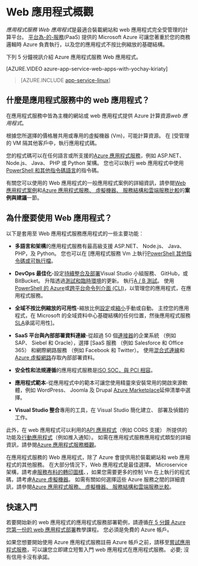 <properties
    pageTitle="Web 應用程式概觀 |Microsoft Azure"
    description="瞭解 Azure 應用程式服務如何協助您開發和主機 web 應用程式"
    services="app-service\web"
    documentationCenter=""
    authors="cephalin"
    manager="erikre"
    editor=""/>

<tags
    ms.service="app-service-web"
    ms.workload="web"
    ms.tgt_pltfrm="na"
    ms.devlang="na"
    ms.topic="get-started-article"
    ms.date="10/28/2016"
    ms.author="cephalin"/>

# <a name="web-apps-overview"></a>Web 應用程式概觀

*應用程式服務 Web 應用程式*是最適合裝載網站和 web 應用程式完全受管理的計算平台。 [平台為-的-服務](https://en.wikipedia.org/wiki/Platform_as_a_service)(PaaS) 提供的 Microsoft Azure 可讓您著重於您的商務邏輯時 Azure 負責執行，以及您的應用程式不按比例縮放的基礎結構。

下列 5 分鐘視訊介紹 Azure 應用程式服務 Web 應用程式。

[AZURE.VIDEO azure-app-service-web-apps-with-yochay-kiriaty]

>[AZURE.INCLUDE [app-service-linux](../../includes/app-service-linux.md)]

## <a name="what-is-a-web-app-in-app-service"></a>什麼是應用程式服務中的 web 應用程式？

在應用程式服務中皆為主機的網站或 web 應用程式提供 Azure 計算資源*web 應用程式*。  

根據您所選擇的價格層共用或專用的虛擬機器 (Vm)，可能計算資源。 在 [受管理的 VM 隔其他客戶中，執行應用程式碼。

您的程式碼可以在任何語言或所支援的[Azure 應用程式服務](../app-service/app-service-value-prop-what-is.md)，例如 ASP.NET、 Node.js、 Java、 PHP 或 Python 架構。 您也可以執行 web 應用程式中使用[PowerShell 和其他指令碼語言](web-sites-create-web-jobs.md#acceptablefiles)的指令碼。

有關您可以使用的 Web 應用程式的一般應用程式案例的詳細資訊，請參閱[Web 應用程式案例](https://azure.microsoft.com/documentation/scenarios/web-app/)和[Azure 應用程式服務、 虛擬機器、 服務結構和雲端服務比較](choose-web-site-cloud-service-vm.md#scenarios)的**案例與建議**一節。

## <a name="why-use-web-apps"></a>為什麼要使用 Web 應用程式？

以下是套用至 Web 應用程式服務應用程式的一些主要功能︰

- **多語言和架構**的應用程式服務有最高級支援 ASP.NET、 Node.js、 Java、 PHP，及 Python。 您也可以在 [應用程式服務 Vm 上執行[PowerShell 其他指令碼或可執行檔](../app-service-web/web-sites-create-web-jobs.md)。

- **DevOps 最佳化**-設定[持續整合及部署](../app-service-web/app-service-continuous-deployment.md)Visual Studio 小組服務、 GitHub，或 BitBucket。 升階透過[測試和臨時環境](../app-service-web/web-sites-staged-publishing.md)的更新。 執行[A / B 測試](../app-service-web/app-service-web-test-in-production-get-start.md)。 使用[PowerShell 的 Azure](../powershell-install-configure.md)或[跨平台命令列介面 (CLI)](../xplat-cli-install.md)，以管理您的應用程式，在應用程式服務。

- **全域不按比例縮放的可用性**-縮放比例[設定](../app-service-web/web-sites-scale.md)或[縮小](../monitoring-and-diagnostics/insights-how-to-scale.md)手動或自動。 主控您的應用程式，在 Microsoft 的全域資料中心基礎結構的任何位置，然後應用程式服務[SLA](https://azure.microsoft.com/support/legal/sla/app-service/)承諾可用性]。

- **SaaS 平台與內部部署資料連線**-從超過 50 個[連接器](../connectors/apis-list.md)的企業系統 （例如 SAP、 Siebel 和 Oracle），選擇 [SaaS 服務 （例如 Salesforce 和 Office 365） 和網際網路服務 （例如 Facebook 和 Twitter）。 使用[混合式連線](../biztalk-services/integration-hybrid-connection-overview.md)和[Azure 虛擬網路](../app-service-web/web-sites-integrate-with-vnet.md)存取內部部署資料。

- **安全性和法規遵循**的應用程式服務是[ISO SOC，與 PCI 相容](https://www.microsoft.com/TrustCenter/)。

- **應用程式範本**-從應用程式中的範本可讓您使用精靈來安裝常用的開啟來源軟體，例如 WordPress、 Joomla 及 Drupal [Azure Marketplace](https://azure.microsoft.com/marketplace/)延伸清單中選擇。

- **Visual Studio 整合**專用的工具，在 Visual Studio 簡化建立、 部署及偵錯的工作。

此外，在 web 應用程式可以利用的[API 應用程式](../app-service-api/app-service-api-apps-why-best-platform.md)（例如 CORS 支援） 所提供的功能及[行動應用程式](../app-service-mobile/app-service-mobile-value-prop.md)（例如推入通知）。 如需在應用程式服務應用程式類型的詳細資訊，請參閱[Azure 應用程式服務概觀](../app-service/app-service-value-prop-what-is.md)。

在應用程式服務的 Web 應用程式，除了 Azure 會提供用於裝載網站和 web 應用程式的其他服務。 在大部分情況下，Web 應用程式是最佳選擇。  Microservice 架構，請考慮[服務布料的轉印圖樣](https://azure.microsoft.com/documentation/services/service-fabric)、，如果您需要更多的控制 Vm 在上執行的程式碼，請考慮[Azure 虛擬機器](https://azure.microsoft.com/documentation/services/virtual-machines/)。 如需有關如何選擇這些 Azure 服務之間的詳細資訊，請參閱[Azure 應用程式服務、 虛擬機器、 服務結構和雲端服務比較](choose-web-site-cloud-service-vm.md)。

## <a name="getting-started"></a>快速入門

若要開始新的 web 應用程式的應用程式服務部署範例，請遵循[在 5 分鐘 Azure 您第一份的 web 應用程式部署](app-service-web-get-started.md)教學課程。 您必須是免費的 Azure 帳戶。

如果您想要開始使用 Azure 應用程式服務註冊 Azure 帳戶之前，請移至[嘗試應用程式服務](http://go.microsoft.com/fwlink/?LinkId=523751)，可以讓您立即建立短暫入門 web 應用程式在應用程式服務。 必要; 沒有信用卡沒有承諾。
